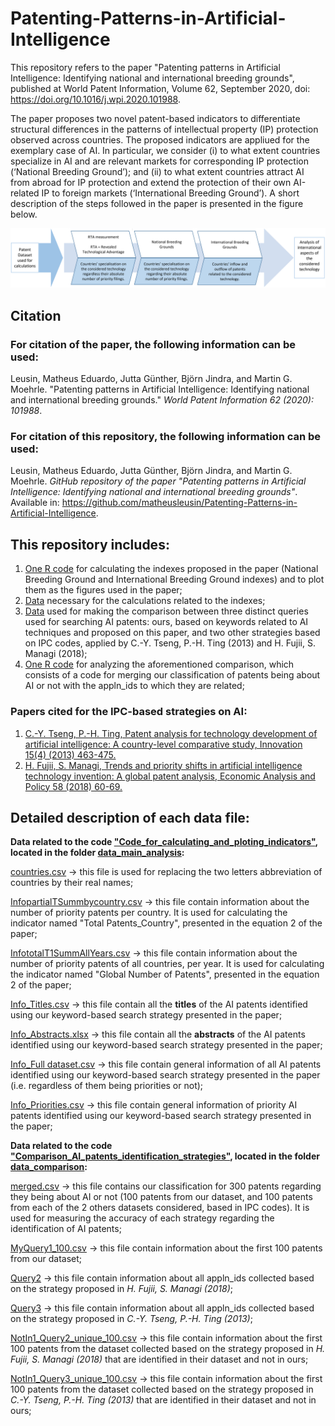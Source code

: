 # Patenting-Patterns-in-Artificial-Intelligence

This repository refers to the paper "Patenting patterns in Artificial Intelligence: Identifying national and international breeding grounds", published at World Patent Information, Volume 62, September 2020, doi: https://doi.org/10.1016/j.wpi.2020.101988.

The paper proposes two novel patent-based indicators to differentiate structural differences in the patterns of intellectual property (IP) protection observed across countries. The proposed indicators are appliued for the exemplary case of AI. In particular, we consider (i) to what extent countries specialize in AI and are relevant markets for corresponding IP protection (‘National Breeding Ground’); and (ii) to what extent countries attract AI from abroad for IP protection and extend the protection of their own AI-related IP to foreign markets (‘International Breeding Ground’). A short description of the steps followed in the paper is presented in the figure below.

<p align="center">
  <img src="https://github.com/matheusleusin/Patenting-Patterns-in-Artificial-Intelligence/blob/master/Fig2.png" width="750" />
</p>

## Citation 
### For citation of the **paper**, the following information can be used: 
Leusin, Matheus Eduardo, Jutta Günther, Björn Jindra, and Martin G. Moehrle. "Patenting patterns in Artificial Intelligence: Identifying national and international breeding grounds." *World Patent Information 62 (2020): 101988*.

### For citation of this **repository**, the following information can be used: 
Leusin, Matheus Eduardo, Jutta Günther, Björn Jindra, and Martin G. Moehrle. *GitHub repository of the paper "Patenting patterns in Artificial Intelligence: Identifying national and international breeding grounds"*. Available in: https://github.com/matheusleusin/Patenting-Patterns-in-Artificial-Intelligence.

## This repository includes:
1. [One R code](https://github.com/matheusleusin/Patenting-Patterns-in-Artificial-Intelligence/blob/master/Code_for_calculating_and_ploting_indicators.R) for calculating the indexes proposed in the paper (National Breeding Ground and International Breeding Ground indexes) and to plot them as the figures used in the paper;
2. [Data](https://github.com/matheusleusin/Patenting-Patterns-in-Artificial-Intelligence/tree/master/data_main_analysis) necessary for the calculations related to the indexes;
3. [Data](https://github.com/matheusleusin/Patenting-Patterns-in-Artificial-Intelligence/tree/master/data_comparison) used for making the comparison between three distinct queries used for searching AI patents: ours, based on keywords related to AI techniques and proposed on this paper,  and two other strategies based on IPC codes, applied by C.-Y. Tseng, P.-H. Ting (2013) and H. Fujii, S. Managi (2018);
4. [One R code](https://github.com/matheusleusin/Patenting-Patterns-in-Artificial-Intelligence/blob/master/Comparison_AI_patents_identification_strategies.R) for analyzing the aforementioned comparison, which consists of a code for merging our classification of patents being about AI or not with the appln_ids to which they are related;

### Papers cited for the IPC-based strategies on AI: 
1. [C.-Y. Tseng, P.-H. Ting, Patent analysis for technology development of artificial intelligence: A country-level comparative study, Innovation 15(4) (2013) 463-475.](https://www.tandfonline.com/doi/abs/10.5172/impp.2013.15.4.463?casa_token=QtYuBqAC9HUAAAAA:b9_WEwyejUub_SSNcDwrNON0qqyePt7x6sK-EbuNVTxDcm3loeO9DV1_7YCFDbAvcfQpLQjIw1zJFMs)
2. [H. Fujii, S. Managi, Trends and priority shifts in artificial intelligence technology invention: A global patent analysis, Economic Analysis and Policy 58 (2018) 60-69.](https://www.sciencedirect.com/science/article/pii/S0313592617302539?casa_token=X1FH2BIiAvYAAAAA:ot96qmUKvB5IUu80Lg1OwRzN57hOXhhhSaWK0XYHt1Zg3Bm3SSjFpwFl6NPQVOALnaDvVOnRzw)

## Detailed description of each data file:

**Data related to the code ["Code_for_calculating_and_ploting_indicators"](https://github.com/matheusleusin/Patenting-Patterns-in-Artificial-Intelligence/blob/master/Code_for_calculating_and_ploting_indicators.R), located in the folder [data_main_analysis](https://github.com/matheusleusin/Patenting-Patterns-in-Artificial-Intelligence/tree/master/data_main_analysis):**

[countries.csv](https://github.com/matheusleusin/Patenting-Patterns-in-Artificial-Intelligence/blob/master/data_main_analysis/countries.csv) → this file is used for replacing the two letters abbreviation of countries by their real names;

[InfopartialTSummbycountry.csv](https://github.com/matheusleusin/Patenting-Patterns-in-Artificial-Intelligence/blob/master/data_main_analysis/InfopartialTSummbycountry.csv) → this file contain information about the  number of priority patents per country. It is used for calculating the indicator named "Total Patents_Country", presented in the equation 2 of the paper;

[InfototalT1SummAllYears.csv](https://github.com/matheusleusin/Patenting-Patterns-in-Artificial-Intelligence/blob/master/data_main_analysis/InfototalT1SummAllYears.csv) → this file contain information about the  number of priority patents of all countries, per year. It is used for calculating the indicator named "Global Number of Patents", presented in the equation 2 of the paper;

[Info_Titles.csv](https://github.com/matheusleusin/Patenting-Patterns-in-Artificial-Intelligence/blob/master/data_main_analysis/Info_Titles.csv) → this file contain all the **titles** of the AI patents identified using our keyword-based search strategy presented in the paper;

[Info_Abstracts.xlsx](https://github.com/matheusleusin/Patenting-Patterns-in-Artificial-Intelligence/blob/master/data_main_analysis/Info_Abstracts.xlsx) → this file contain all the **abstracts** of the AI patents identified using our keyword-based search strategy presented in the paper;

[Info_Full dataset.csv](https://github.com/matheusleusin/Patenting-Patterns-in-Artificial-Intelligence/blob/master/data_main_analysis/Info_Full%20dataset.csv) → this file contain general information of all AI patents identified using our keyword-based search strategy presented in the paper (i.e. regardless of them being priorities or not);

[Info_Priorities.csv](https://github.com/matheusleusin/Patenting-Patterns-in-Artificial-Intelligence/blob/master/data_main_analysis/Info_Priorities.csv) → this file contain general information of priority AI patents identified using our keyword-based search strategy presented in the paper;

**Data related to the code ["Comparison_AI_patents_identification_strategies"](https://github.com/matheusleusin/Patenting-Patterns-in-Artificial-Intelligence/blob/master/Comparison_AI_patents_identification_strategies.R), located in the folder [data_comparison](https://github.com/matheusleusin/Patenting-Patterns-in-Artificial-Intelligence/tree/master/data_comparison):**

[merged.csv](https://github.com/matheusleusin/Patenting-Patterns-in-Artificial-Intelligence/blob/master/data_comparison/merged.csv) → this file contains our classification for 300 patents regarding they being about AI or not (100 patents from our dataset, and 100 patents from each of the 2 others datasets considered, based in IPC codes). It is used for measuring the accuracy of each strategy regarding the identification of AI patents; 

[MyQuery1_100.csv](https://github.com/matheusleusin/Patenting-Patterns-in-Artificial-Intelligence/blob/master/data_comparison/MyQuery1_100.csv) → this file contain information about the first 100 patents from our dataset;

[Query2](https://github.com/matheusleusin/Patenting-Patterns-in-Artificial-Intelligence/blob/master/data_comparison/Query%202.csv) → this file contain information about all appln_ids collected based on the strategy proposed in *H. Fujii, S. Managi (2018)*;

[Query3](https://github.com/matheusleusin/Patenting-Patterns-in-Artificial-Intelligence/blob/master/data_comparison/Query%203.csv) → this file contain information about all appln_ids collected based on the strategy proposed in *C.-Y. Tseng, P.-H. Ting (2013)*;

[NotIn1_Query2_unique_100.csv](https://github.com/matheusleusin/Patenting-Patterns-in-Artificial-Intelligence/blob/master/data_comparison/NotIn1_Query2_unique_100.csv) → this file contain information about the first 100 patents from the dataset collected based on the strategy proposed in *H. Fujii, S. Managi (2018)* that are identified in their dataset and not in ours;

[NotIn1_Query3_unique_100.csv](https://github.com/matheusleusin/Patenting-Patterns-in-Artificial-Intelligence/blob/master/data_comparison/NotIn1_Query3_unique_100.csv) → this file contain information about the first 100 patents from the dataset collected based on the strategy proposed in *C.-Y. Tseng, P.-H. Ting (2013)* that are identified in their dataset and not in ours;


